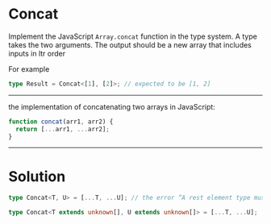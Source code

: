 # Concat

Implement the JavaScript `Array.concat` function in the type system. A type takes the two arguments. The output should be a new array that includes inputs in ltr order

For example

```ts
type Result = Concat<[1], [2]>; // expected to be [1, 2]
```

---

the implementation of concatenating two arrays in JavaScript:

```js
function concat(arr1, arr2) {
  return [...arr1, ...arr2];
}
```

---

# Solution

```ts
type Concat<T, U> = [...T, ...U]; // the error “A rest element type must be an array type.”,
```

```ts
type Concat<T extends unknown[], U extends unknown[]> = [...T, ...U];
```
